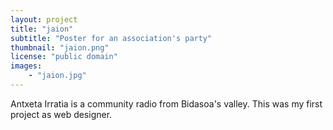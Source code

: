 ```yaml
---
layout: project
title: "jaion"
subtitle: "Poster for an association's party"
thumbnail: "jaion.png"
license: "public domain"
images:
    - "jaion.jpg"
---
```



Antxeta Irratia is a community radio from Bidasoa's valley. 
This was my first project as web designer.
